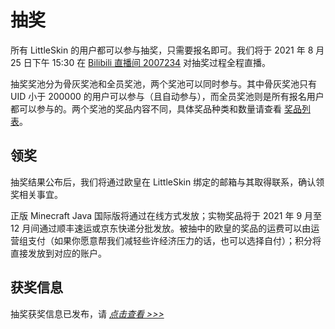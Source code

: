 # 抽奖

所有 LittleSkin 的用户都可以参与抽奖，只需要报名即可。我们将于 2021 年 8 月 25 日下午 15:30 在 [Bilibili 直播间 2007234](https://live.bilibili.com/2007234) 对抽奖过程全程直播。

抽奖奖池分为骨灰奖池和全员奖池，两个奖池可以同时参与。其中骨灰奖池只有 UID 小于 200000 的用户可以参与（且自动参与），而全员奖池则是所有报名用户都可以参与的。两个奖池的奖品内容不同，具体奖品种类和数量请查看 [奖品列表](/6thAnniv/rewards.html)。

## 领奖

抽奖结果公布后，我们将通过欧皇在 LittleSkin 绑定的邮箱与其取得联系，确认领奖相关事宜。

正版 Minecraft Java 国际版将通过在线方式发放；实物奖品将于 2021 年 9 月至 12 月间通过顺丰速运或京东快递分批发放。被抽中的欧皇的奖品的运费可以由运营组支付（如果你愿意帮我们减轻些许经济压力的话，也可以选择自付）；积分将直接发放到对应的账户。

## 获奖信息

抽奖获奖信息已发布，请 [_点击查看 >>>_](./winner.html#抽奖)